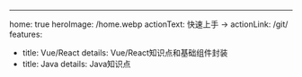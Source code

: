 ---
home: true
heroImage: /home.webp
actionText: 快速上手 →
actionLink: /git/
features:
- title: Vue/React
  details: Vue/React知识点和基础组件封装
- title: Java
  details: Java知识点
